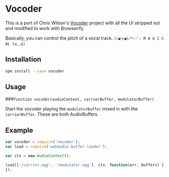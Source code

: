# Vocoder

This is a port of Chris Wilson's [Vocoder](https://github.com/cwilso/Vocoder)
project with all the UI stripped out and modified to work with Browserify.

Basically, you can control the pitch of a vocal track. `(ﾉ◕ヮ◕)ﾉ*:･ﾟ✧ M A G I C AL (ಥ﹏ಥ)`


## Installation

```bash
npm install --save vocoder
```

## Usage

###`function vocoder(audioContext, carrierBuffer, modulatorBuffer)`

Start the vocoder playing the `modulatorBuffer` mixed in with the `carrierBuffer`.
These are both AudioBuffers.

## Example
```javascript
var vocoder = require('vocoder');
var load = require('webaudio-buffer-loader');

var ctx = new AudioContext();

load(['/carrier.ogg', '/modulator.ogg'], ctx, function(err, buffers) {
});
```
